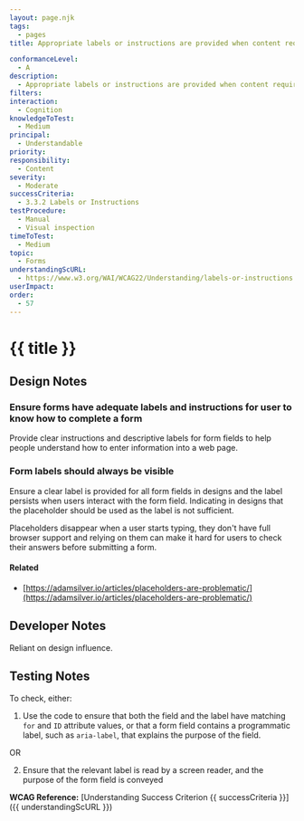 ```yaml
---
layout: page.njk
tags:
  - pages
title: Appropriate labels or instructions are provided when content requires user input, form labels are always visible

conformanceLevel:
  - A
description:
  - Appropriate labels or instructions are provided when content requires user input, form labels are always visible
filters:
interaction:
  - Cognition
knowledgeToTest:
  - Medium
principal:
  - Understandable
priority:
responsibility:
  - Content
severity:
  - Moderate
successCriteria:
  - 3.3.2 Labels or Instructions
testProcedure:
  - Manual
  - Visual inspection
timeToTest:
  - Medium
topic:
  - Forms
understandingScURL:
  - https://www.w3.org/WAI/WCAG22/Understanding/labels-or-instructions
userImpact:
order:
  - 57
---
```


# {{ title }}

## Design Notes

### Ensure forms have adequate labels and instructions for user to know how to complete a form

Provide clear instructions and descriptive labels for form fields to help people understand how to enter information into a web page.

### Form labels should always be visible

Ensure a clear label is provided for all form fields in designs and the label persists when users interact with the form field. Indicating in designs that the placeholder should be used as the label is not sufficient.

Placeholders disappear when a user starts typing, they don't have full browser support and relying on them can make it hard for users to check their answers before submitting a form.

#### Related

- [https://adamsilver.io/articles/placeholders-are-problematic/](https://adamsilver.io/articles/placeholders-are-problematic/)

## Developer Notes

Reliant on design influence.

## Testing Notes

To check, either:

1. Use the code to ensure that both the field and the label have matching `for` and `ID` attribute values, or that a form field contains a programmatic label, such as `aria-label`, that explains the purpose of the field.

OR

2. Ensure that the relevant label is read by a screen reader, and the purpose of the form field is conveyed

**WCAG Reference:** [Understanding Success Criterion {{ successCriteria }}]({{ understandingScURL }})
